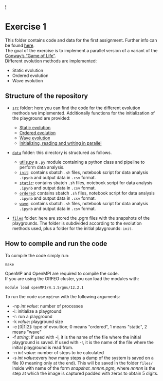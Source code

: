 
[!](./files/bichitos.gif)

# Exercise 1
This folder contains code and data for the first assignment. Further info can be found [here](https://github.com/Foundations-of-HPC/Foundations_of_HPC_2022/blob/main/Assignment/exercise1/Assignment_exercise1.pdf).\
The goal of the exercise is to implement a parallel version of a variant of the [Conway’s “Game of Life”](https://en.wikipedia.org/wiki/Conway%27s_Game_of_Life).\
Different evolution methods are implemented:
- Static evolution
- Ordered evolution
- Wave evolution

## Structure of the repository
- [`src`](./src/) folder: here you can find the code for the different evolution methods we implemented. Additionally functions for the initialization of the playground are provided:
  - [Static evolution](./src/static_update.c)
  - [Ordered evolution](./src/ordered_update.c)
  - [Wave evolution](./src/wave_update.c)
  - [Initializing, reading and writing in parallel](./src/io_init.c)

- [`data`](./data/) folder: this directory is structured as follows.
  - [utils.py](./data/utils.py) a `.py` module containing a python class and pipeline to perform data analysis.
  - [`init`](./data/init): contains sbatch `.sh` files, notebook script for data analysis `.ipynb` and output data in `.csv` format.
  - [`static`](./data/static): contains sbatch `.sh` files, notebook script for data analysis `.ipynb` and output data in `.csv` format.
  - [`ordered`](./data/ordered): contains sbatch `.sh` files, notebook script for data analysis `.ipynb` and output data in `.csv` format.
  - [`wave`](./data/wave): contains sbatch `.sh` files, notebook script for data analysis `.ipynb` and output data in `.csv` format.
- [`files`](./files/) folder: here are stored the .pgm files with the snapshots of the playgrounds. The folder is subdivided according to the evolution methods used, plus a folder for the initial playgrounds: `init`.
<!--- 
[`old_versions`](./old_versions/) folder: here are stored various attempts in tackling the problem that didn't make it to the final implementation.)
-->
## How to compile and run the code
To compile the code simply run:
```
make
```
OpenMP and OpenMPI are required to compile the code.\
If you are using the ORFEO cluster, you can load the modules with:
```
module load openMPI/4.1.5/gnu/12.2.1
```

To run the code use `mpirun` with the following arguments:
- -np *int value*: number of processes
- -i: initialize a playground
- -r: run a playground
- -k *value*: playground size
- -e [0|1|2]: type of evoultion; 0 means "ordered", 1 means "static", 2 means "wave"
- -f *string*: if used with -i, it is the name of the file where the initial playground is saved. If used with -r, it is the name of the file where the initial playground is read from.
- -n *int value*: number of steps to be calculated
- -s *int value*:every how many steps a dump of the system is saved on a file (0 meaning only at the end). This will be saved in the folder `files/` inside with name of the form *snapshot_nnnnn.pgm*, where *nnnnn* is the step at which the image is captured padded with zeros to obtain 5 digits.

